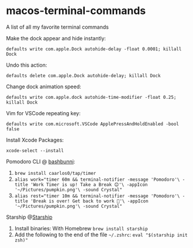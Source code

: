 # macos-terminal-commands
A list of all my favorite terminal commands



Make the dock appear and hide instantly:

`defaults write com.apple.Dock autohide-delay -float 0.0001; killall Dock`

Undo this action:

`defaults delete com.apple.Dock autohide-delay; killall Dock`

Change dock animation speed:

`defaults write com.apple.dock autohide-time-modifier -float 0.25;
killall Dock`

Vim for VSCode repeating key:

`defaults write com.microsoft.VSCode ApplePressAndHoldEnabled -bool false`

Install Xcode Packages:

`xcode-select --install`


Pomodoro CLI @ [bashbunni](https://gist.github.com/bashbunni/f6b04fc4703903a71ce9f70c58345106):

1. `brew install caarlos0/tap/timer`
2. `alias work="timer 60m && terminal-notifier -message 'Pomodoro'\
        -title 'Work Timer is up! Take a Break 😊'\
        -appIcon '~/Pictures/pumpkin.png'\
        -sound Crystal"`
3. `alias rest="timer 10m && terminal-notifier -message 'Pomodoro'\
        -title 'Break is over! Get back to work 😬'\
        -appIcon '~/Pictures/pumpkin.png'\
        -sound Crystal" `

Starship @[Starship]()

1. Install binaries: 
        With Homebrew `brew install starship`
2. Add the following to the end of the file `~/.zshrc`:
        `eval "$(starship init zsh)"`
